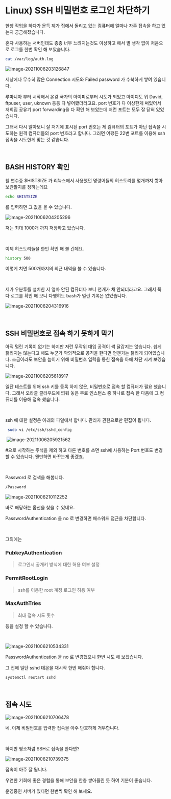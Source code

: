 # Linux) SSH 비밀번호 로그인 차단하기

한창 작업을 하다가 문득 제가 집에서 돌리고 있는 컴퓨터에 얼마나 자주 접속을 하고 있는지 궁금해졌습니다. 

혼자 사용하는 서버인데도 종종 너무 느려지는것도 이상하고 해서 별 생각 없이 처음으로 로그를 한번 확인 해 보았습니다.

```bash
cat /var/log/auth.log
```

![image-20211006203126847](https://raw.githubusercontent.com/Shane-Park/markdownBlog/master/OS/linux/ssh/ssh-only-key.assets/image-20211006203126847.png)

세상에나 무수히 많은 Connection 시도와 Failed password 가 수북하게 쌓여 있습니다. 

루마니아 부터 시작해서 온갖 국가의 아이피로부터 시도가 되었고 아이디도 뭐 David, ftpuser, user, uknown 등등 다 넣어봤더라고요. port 번호가 다 이상한게 써있어서 저희집 공유기 port forwarding을 다 확인 해 보았는데 저런 포트는 모두 잘 닫혀 있었습니다.

그래서 다시 알아보니 잘 저기에 표시된 port 번호는 제 컴퓨터의 포트가 아닌 접속을 시도하는 원격 컴퓨터들의 port 번호라고 합니다. 그러면 어쨌든 22번 포트를 이용해 ssh 접속을 시도한게 맞는 것 같습니다.

​		

## BASH HISTORY 확인	

쉘 변수중 $HISTSIZE 가 리눅스에서 사용했던 명령어들의 히스토리를 몇개까지 쌓아 보관할지를 정하는데요

```bash
echo $HISTSIZE
```

를 입력하면 그 값을 볼 수 있습니다.

![image-20211006204205296](https://raw.githubusercontent.com/Shane-Park/markdownBlog/master/OS/linux/ssh/ssh-only-key.assets/image-20211006204205296.png)

저는 최대 1000개 까지 저장하고 있습니다.

​	

이제 히스토리들을 한번 확인 해 볼 건데요. 

```bash
history 500
```

이렇게 치면 500개까지의 최근 내역을 볼 수 있습니다.

​	

제가 우분투를 설치한 지 얼마 안된 컴퓨터다 보니 천개가 채 안되더라고요. 그래서 쭉 다 로그를 확인 해 보니 다행히도 bash가 털린 기록은 없었습니다.

![image-20211006204316916](https://raw.githubusercontent.com/Shane-Park/markdownBlog/master/OS/linux/ssh/ssh-only-key.assets/image-20211006204316916.png)

​	

## SSH 비밀번호로 접속 하기 못하게 막기

아직 털린 기록이 없기는 하지만 저런 무작위 대입 공격이 썩 달갑지는 않습니다. 쉽게 뚫리지는 않는다고 해도 누군가 악의적으로 공격을 한다면 언젠가는 뚫리게 되어있습니다. 조금이라도 보안을 높이기 위해 비밀번호 입력을 통한 접속을 아에 차단 시켜 보겠습니다.

![image-20211006205618917](https://raw.githubusercontent.com/Shane-Park/markdownBlog/master/OS/linux/ssh/ssh-only-key.assets/image-20211006205618917.png)

일단 테스트를 위해 ssh 키를 등록 하지 않은, 비밀번호로 접속 할 컴퓨터가 필요 했습니다. 그래서 오라클 클라우드에 띄워 놓은 무료 인스턴스 중 하나로 접속 한 다음에 그 컴퓨터를 이용해 접속 했습니다.

​		

ssh 에 대한 설정은 아래의 파일에서 합니다. 관리자 권한으로만 편집이 됩니다.

```bash
 sudo vi /etc/ssh/sshd_config
```

​	![image-20211006205921562](https://raw.githubusercontent.com/Shane-Park/markdownBlog/master/OS/linux/ssh/ssh-only-key.assets/image-20211006205921562.png)

#으로 시작하는 주석을 제외 하고 다른 번호를 쓰면 ssh에 사용하는 Port 번호도 변경 할 수 있습니다. 왠만하면 바꾸는게 좋겠죠.

​		

Password 로 검색을 해봅니다.

```bash
/Password
```

![image-20211006210112252](https://raw.githubusercontent.com/Shane-Park/markdownBlog/master/OS/linux/ssh/ssh-only-key.assets/image-20211006210112252.png)

바로 해당하는 옵션을 찾을 수 있네요.

PasswordAuthentication 을 no 로 변경하면 패스워드 접근을 차단합니다.

​	

그외에는 

### PubkeyAuthentication

> 로그인시 공개키 방식에 대한 허용 여부 설정

### PermitRootLogin

> ssh를 이용한 root 계정 로그인 허용 여부

### MaxAuthTries

> 최대 접속 시도 횟수

등을 설정 할 수 있습니다.

​	

![image-20211006210534331](https://raw.githubusercontent.com/Shane-Park/markdownBlog/master/OS/linux/ssh/ssh-only-key.assets/image-20211006210534331.png)

PasswordAuthentication 을 no 로 변경했으니 한번 시도 해 보겠습니다.

그 전에 일단  sshd 데몬을 재시작 한번 해줘야 합니다.

```bash
systemctl restart sshd
```

​	

## 접속 시도

![image-20211006210706478](https://raw.githubusercontent.com/Shane-Park/markdownBlog/master/OS/linux/ssh/ssh-only-key.assets/image-20211006210706478.png)

네. 이제 비밀번호를 입력한 접속을 아주 단호하게 거부합니다.

​	

하지만 평소처럼 SSH로 접속을 한다면?

![image-20211006210739375](https://raw.githubusercontent.com/Shane-Park/markdownBlog/master/OS/linux/ssh/ssh-only-key.assets/image-20211006210739375.png)

접속이 아주 잘 됩니다.

우연한 기회에 좋은 경험을 통해 보안을 한층 쌓아올린 듯 하여 기분이 좋습니다. 

운영중인 서버가 있다면 한번씩 확인 해 보세요.